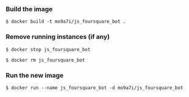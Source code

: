### Build the image

`$ docker build -t mo9a7i/js_foursquare_bot .`

### Remove running instances (if any)

`$ docker stop js_foursquare_bot`

`$ docker rm js_foursquare_bot`

### Run the new image

`$ docker run --name js_foursquare_bot -d mo9a7i/js_foursquare_bot`
